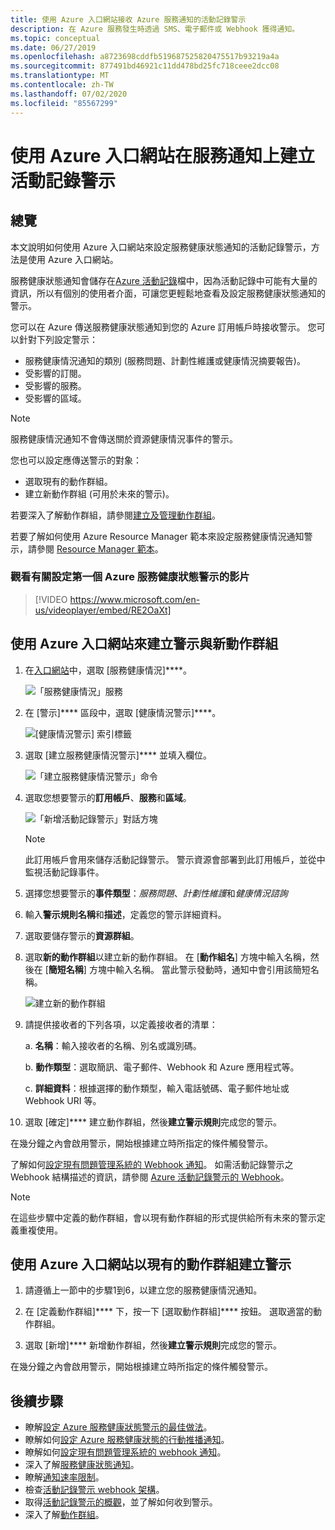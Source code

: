 ```yaml
---
title: 使用 Azure 入口網站接收 Azure 服務通知的活動記錄警示
description: 在 Azure 服務發生時透過 SMS、電子郵件或 Webhook 獲得通知。
ms.topic: conceptual
ms.date: 06/27/2019
ms.openlocfilehash: a8723698cddfb519687525820475517b93219a4a
ms.sourcegitcommit: 877491bd46921c11dd478bd25fc718ceee2dcc08
ms.translationtype: MT
ms.contentlocale: zh-TW
ms.lasthandoff: 07/02/2020
ms.locfileid: "85567299"
---
```

# <a name="create-activity-log-alerts-on-service-notifications-using-the-azure-portal"></a>使用 Azure 入口網站在服務通知上建立活動記錄警示
## <a name="overview"></a>總覽

本文說明如何使用 Azure 入口網站來設定服務健康狀態通知的活動記錄警示，方法是使用 Azure 入口網站。  

服務健康狀態通知會儲存在[Azure 活動記錄](../azure-monitor/platform/platform-logs-overview.md)檔中，因為活動記錄中可能有大量的資訊，所以有個別的使用者介面，可讓您更輕鬆地查看及設定服務健康狀態通知的警示。 

您可以在 Azure 傳送服務健康狀態通知到您的 Azure 訂用帳戶時接收警示。 您可以針對下列設定警示：

- 服務健康情況通知的類別 (服務問題、計劃性維護或健康情況摘要報告)。
- 受影響的訂閱。
- 受影響的服務。
- 受影響的區域。

> [!NOTE]
> 服務健康情況通知不會傳送關於資源健康情況事件的警示。

您也可以設定應傳送警示的對象：

- 選取現有的動作群組。
- 建立新動作群組 (可用於未來的警示)。

若要深入了解動作群組，請參閱[建立及管理動作群組](../azure-monitor/platform/action-groups.md)。

若要了解如何使用 Azure Resource Manager 範本來設定服務健康情況通知警示，請參閱 [Resource Manager 範本](../azure-monitor/platform/alerts-activity-log.md)。

### <a name="watch-a-video-on-setting-up-your-first-azure-service-health-alert"></a>觀看有關設定第一個 Azure 服務健康狀態警示的影片

>[!VIDEO https://www.microsoft.com/en-us/videoplayer/embed/RE2OaXt]

## <a name="alert-and-new-action-group-using-azure-portal"></a>使用 Azure 入口網站來建立警示與新動作群組
1. 在[入口網站](https://portal.azure.com)中，選取 [服務健康情況]****。

    ![「服務健康情況」服務](media/alerts-activity-log-service-notifications/home-servicehealth.png)

1. 在 [警示]**** 區段中，選取 [健康情況警示]****。

    ![[健康情況警示] 索引標籤](media/alerts-activity-log-service-notifications/alerts-blades-sh.png)

1. 選取 [建立服務健康情況警示]**** 並填入欄位。

    ![「建立服務健康情況警示」命令](media/alerts-activity-log-service-notifications/service-health-alert.png)

1. 選取您想要警示的**訂用帳戶**、**服務**和**區域**。

    ![「新增活動記錄警示」對話方塊](media/alerts-activity-log-service-notifications/activity-log-alert-new-ux.png)

    > [!NOTE]
    > 此訂用帳戶會用來儲存活動記錄警示。 警示資源會部署到此訂用帳戶，並從中監視活動記錄事件。

1. 選擇您想要警示的**事件類型**：*服務問題*、*計劃性維護*和*健康情況諮詢* 

1. 輸入**警示規則名稱**和**描述**，定義您的警示詳細資料。

1. 選取要儲存警示的**資源群組**。

1. 選取**新的動作群組**以建立新的動作群組。 在 [**動作組名**] 方塊中輸入名稱，然後在 [**簡短名稱**] 方塊中輸入名稱。 當此警示發動時，通知中會引用該簡短名稱。

    ![建立新的動作群組](media/alerts-activity-log-service-notifications/action-group-creation.png)

1. 請提供接收者的下列各項，以定義接收者的清單：

    a. **名稱**：輸入接收者的名稱、別名或識別碼。

    b. **動作類型**：選取簡訊、電子郵件、Webhook 和 Azure 應用程式等。

    c. **詳細資料**：根據選擇的動作類型，輸入電話號碼、電子郵件地址或 Webhook URI 等。

1. 選取 [確定]**** 建立動作群組，然後**建立警示規則**完成您的警示。

在幾分鐘之內會啟用警示，開始根據建立時所指定的條件觸發警示。

了解如何[設定現有問題管理系統的 Webhook 通知](service-health-alert-webhook-guide.md)。 如需活動記錄警示之 Webhook 結構描述的資訊，請參閱 [Azure 活動記錄警示的 Webhook](../azure-monitor/platform/activity-log-alerts-webhook.md)。

>[!NOTE]
>在這些步驟中定義的動作群組，會以現有動作群組的形式提供給所有未來的警示定義重複使用。
>

## <a name="alert-with-existing-action-group-using-azure-portal"></a>使用 Azure 入口網站以現有的動作群組建立警示

1. 請遵循上一節中的步驟1到6，以建立您的服務健康情況通知。 

1. 在 [定義動作群組]**** 下，按一下 [選取動作群組]**** 按鈕。 選取適當的動作群組。

1. 選取 [新增]**** 新增動作群組，然後**建立警示規則**完成您的警示。

在幾分鐘之內會啟用警示，開始根據建立時所指定的條件觸發警示。


## <a name="next-steps"></a>後續步驟
- 瞭解[設定 Azure 服務健康狀態警示的最佳做法](https://www.microsoft.com/en-us/videoplayer/embed/RE2OtUa)。
- 瞭解如何[設定 Azure 服務健康狀態的行動推播通知](https://www.microsoft.com/en-us/videoplayer/embed/RE2OtUw)。
- 瞭解如何[設定現有問題管理系統的 webhook 通知](service-health-alert-webhook-guide.md)。
- 深入了解[服務健康狀態通知](service-notifications.md)。
- 瞭解[通知速率限制](../azure-monitor/platform/alerts-rate-limiting.md)。
- 檢查[活動記錄警示 webhook 架構](../azure-monitor/platform/activity-log-alerts-webhook.md)。
- 取得[活動記錄警示的概觀](../azure-monitor/platform/alerts-overview.md)，並了解如何收到警示。
- 深入了解[動作群組](../azure-monitor/platform/action-groups.md)。
